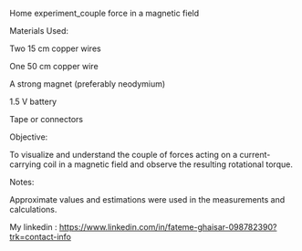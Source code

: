Home experiment_couple force in a magnetic field 


 Materials Used:

Two 15 cm copper wires

One 50 cm copper wire

A strong magnet (preferably neodymium)

1.5 V battery

Tape or connectors


Objective:

To visualize and understand the couple of forces acting on a current-carrying coil in a magnetic field and observe the resulting rotational torque.


Notes:

Approximate values and estimations were used in the measurements and calculations.

My linkedin : https://www.linkedin.com/in/fateme-ghaisar-098782390?trk=contact-info
